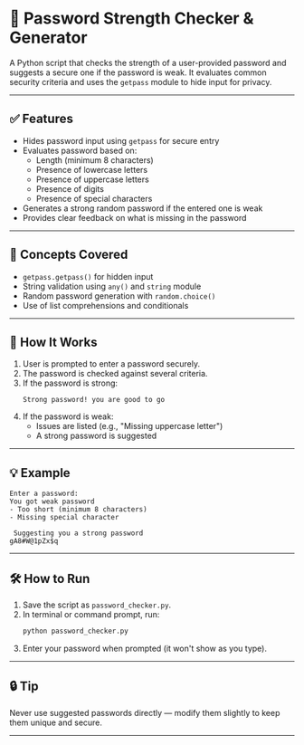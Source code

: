 # 🔐 Password Strength Checker & Generator

A Python script that checks the strength of a user-provided password and suggests a secure one if the password is weak. It evaluates common security criteria and uses the `getpass` module to hide input for privacy.

---

## ✅ Features

- Hides password input using `getpass` for secure entry  
- Evaluates password based on:
  - Length (minimum 8 characters)
  - Presence of lowercase letters
  - Presence of uppercase letters
  - Presence of digits
  - Presence of special characters
- Generates a strong random password if the entered one is weak  
- Provides clear feedback on what is missing in the password  

---

## 🧠 Concepts Covered

- `getpass.getpass()` for hidden input  
- String validation using `any()` and `string` module  
- Random password generation with `random.choice()`  
- Use of list comprehensions and conditionals  

---

## 🔧 How It Works

1. User is prompted to enter a password securely.
2. The password is checked against several criteria.
3. If the password is strong:
   ```
   Strong password! you are good to go
   ```
4. If the password is weak:
   - Issues are listed (e.g., "Missing uppercase letter")
   - A strong password is suggested

---

## 💡 Example

```
Enter a password: 
You got weak password
- Too short (minimum 8 characters)
- Missing special character

 Suggesting you a strong password
gA8#W@1pZx$q
```

---

## 🛠 How to Run

1. Save the script as `password_checker.py`.
2. In terminal or command prompt, run:
   ```bash
   python password_checker.py
   ```
3. Enter your password when prompted (it won't show as you type).

---

## 🔒 Tip

Never use suggested passwords directly — modify them slightly to keep them unique and secure.

---

